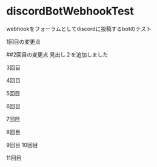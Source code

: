 # discordBotWebhookTest
webhookをフォーラムとしてdiscordに投稿するbotのテスト



1回目の変更点



##2回目の変更点
見出し２を追加しました

3回目


4回目

5回目

6回目

7回目

8回目

9回目
10回目


11回目

